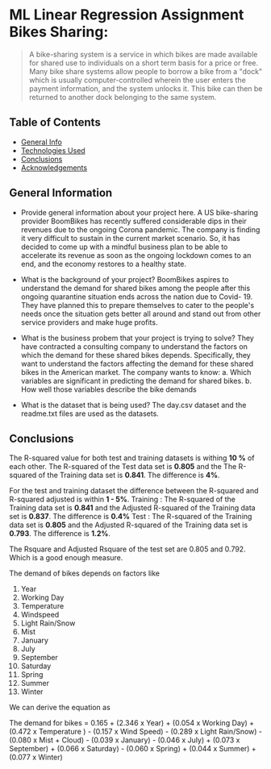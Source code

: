 # ML Linear Regression Assignment Bikes Sharing:
> A bike-sharing system is a service in which bikes are made available for shared use to individuals on a short term basis for a price or free. Many bike share systems allow people to borrow a bike from a "dock" which is usually computer-controlled wherein the user enters the payment information, and the system unlocks it. This bike can then be returned to another dock belonging to the same system.


## Table of Contents
* [General Info](#general-information)
* [Technologies Used](#technologies-used)
* [Conclusions](#conclusions)
* [Acknowledgements](#acknowledgements)

## General Information
- Provide general information about your project here.
	A US bike-sharing provider BoomBikes has recently suffered considerable dips in their revenues due to the ongoing Corona pandemic. The company is finding 
  it very difficult to sustain in the current market scenario. So, it has decided to come up with a mindful business plan to be able to accelerate its 
  revenue as soon as the ongoing lockdown comes to an end, and the economy restores to a healthy state. 
	
- What is the background of your project?
	BoomBikes aspires to understand the demand for shared bikes among the people after this ongoing quarantine situation ends across the nation due to Covid- 
  19. They have planned this to prepare themselves to cater to the people's needs once the situation gets better all around and stand out from other service 
  providers and make huge profits.
	
- What is the business probem that your project is trying to solve?
	They have contracted a consulting company to understand the factors on which the demand for these shared bikes depends. Specifically, they want to 
  understand the factors affecting the demand for these shared bikes in the American market. The company wants to know:
  a. Which variables are significant in predicting the demand for shared bikes.
  b. How well those variables describe the bike demands
	
- What is the dataset that is being used?
	 The day.csv dataset and the readme.txt files are used as the datasets.


## Conclusions

The R-squared value for both test and training datasets is withing **10 %** of each other. 
The R-squared of the Test data set is  **0.805** and the The R-squared of the Training data set is **0.841**. The difference is **4%**.


For the test and training dataset the difference between the R-squared and R-squared adjusted is within **1 - 5%**. 
    Training : 
    The R-squared of the Training data set is **0.841** and the Adjusted R-squared of the Training data set is **0.837**.
    The difference is **0.4%**
    Test : 
    The R-squared of the Training data set is **0.805** and the Adjusted R-squared of the Training data set is **0.793**.
    The difference is **1.2%**.

The Rsquare and Adjusted Rsquare of the test set are 0.805 and 0.792. Which is a good enough measure.

The demand of bikes depends on factors like<br>

1. Year
2. Working Day
3. Temperature
4. Windspeed
5. Light Rain/Snow
6. Mist
7. January
8. July
9. September
10. Saturday
11. Spring
12. Summer
13. Winter

We can derive the equation as

The demand for bikes = 0.165 + (2.346 x Year) + (0.054 x Working Day) + (0.472 x Temperature ) - (0.157 x Wind Speed) 
                       - (0.289 x Light Rain/Snow) - (0.080 x Mist + Cloud) - (0.039 x January) - (0.046 x July) + (0.073 x September) 
                       + (0.066 x Saturday) - (0.060 x Spring) + (0.044 x Summer) + (0.077 x Winter)
